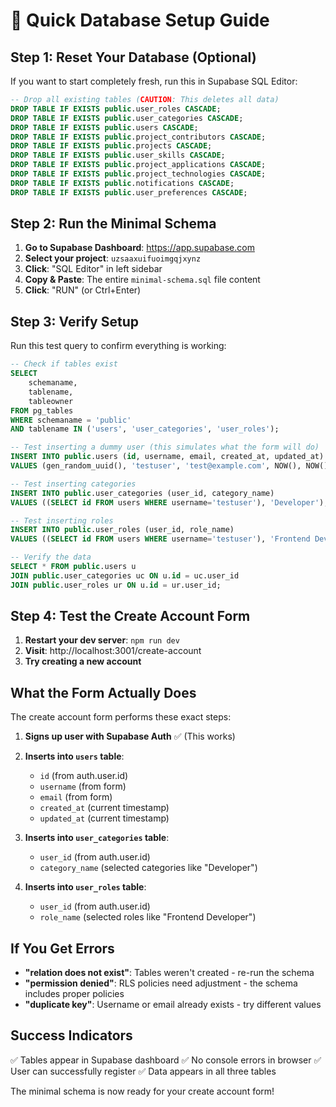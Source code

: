 # 🚀 Quick Database Setup Guide

## Step 1: Reset Your Database (Optional)
If you want to start completely fresh, run this in Supabase SQL Editor:

```sql
-- Drop all existing tables (CAUTION: This deletes all data)
DROP TABLE IF EXISTS public.user_roles CASCADE;
DROP TABLE IF EXISTS public.user_categories CASCADE;
DROP TABLE IF EXISTS public.users CASCADE;
DROP TABLE IF EXISTS public.project_contributors CASCADE;
DROP TABLE IF EXISTS public.projects CASCADE;
DROP TABLE IF EXISTS public.user_skills CASCADE;
DROP TABLE IF EXISTS public.project_applications CASCADE;
DROP TABLE IF EXISTS public.project_technologies CASCADE;
DROP TABLE IF EXISTS public.notifications CASCADE;
DROP TABLE IF EXISTS public.user_preferences CASCADE;
```

## Step 2: Run the Minimal Schema

1. **Go to Supabase Dashboard**: https://app.supabase.com
2. **Select your project**: `uzsaaxuifuoimgqjxynz`
3. **Click**: "SQL Editor" in left sidebar
4. **Copy & Paste**: The entire `minimal-schema.sql` file content
5. **Click**: "RUN" (or Ctrl+Enter)

## Step 3: Verify Setup

Run this test query to confirm everything is working:

```sql
-- Check if tables exist
SELECT 
    schemaname,
    tablename,
    tableowner
FROM pg_tables 
WHERE schemaname = 'public' 
AND tablename IN ('users', 'user_categories', 'user_roles');

-- Test inserting a dummy user (this simulates what the form will do)
INSERT INTO public.users (id, username, email, created_at, updated_at) 
VALUES (gen_random_uuid(), 'testuser', 'test@example.com', NOW(), NOW());

-- Test inserting categories
INSERT INTO public.user_categories (user_id, category_name) 
VALUES ((SELECT id FROM users WHERE username='testuser'), 'Developer');

-- Test inserting roles  
INSERT INTO public.user_roles (user_id, role_name) 
VALUES ((SELECT id FROM users WHERE username='testuser'), 'Frontend Developer');

-- Verify the data
SELECT * FROM public.users u
JOIN public.user_categories uc ON u.id = uc.user_id
JOIN public.user_roles ur ON u.id = ur.user_id;
```

## Step 4: Test the Create Account Form

1. **Restart your dev server**: `npm run dev`
2. **Visit**: http://localhost:3001/create-account
3. **Try creating a new account**

## What the Form Actually Does

The create account form performs these exact steps:

1. **Signs up user with Supabase Auth** ✅ (This works)
2. **Inserts into `users` table**:
   - `id` (from auth.user.id)
   - `username` (from form)
   - `email` (from form)
   - `created_at` (current timestamp)
   - `updated_at` (current timestamp)

3. **Inserts into `user_categories` table**:
   - `user_id` (from auth.user.id)
   - `category_name` (selected categories like "Developer")

4. **Inserts into `user_roles` table**:
   - `user_id` (from auth.user.id)
   - `role_name` (selected roles like "Frontend Developer")

## If You Get Errors

- **"relation does not exist"**: Tables weren't created - re-run the schema
- **"permission denied"**: RLS policies need adjustment - the schema includes proper policies
- **"duplicate key"**: Username or email already exists - try different values

## Success Indicators

✅ Tables appear in Supabase dashboard
✅ No console errors in browser
✅ User can successfully register
✅ Data appears in all three tables

The minimal schema is now ready for your create account form!